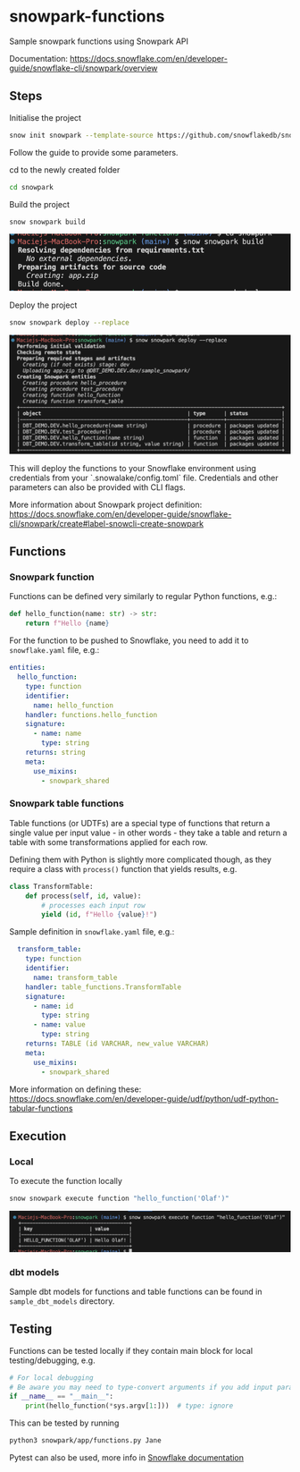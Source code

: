 # snowpark-functions
Sample snowpark functions using Snowpark API

Documentation: https://docs.snowflake.com/en/developer-guide/snowflake-cli/snowpark/overview


## Steps
Initialise the project
```bash
snow init snowpark --template-source https://github.com/snowflakedb/snowflake-cli-templates --template example_snowpark
```
Follow the guide to provide some parameters.  

cd to the newly created folder
```bash
cd snowpark
```
Build the project
```bash
snow snowpark build
```
<p align="center">
  <img src="images/snowpark_build.png" alt="Result of building the project" />
</p>
Deploy the project

```bash
snow snowpark deploy --replace
```
<p align="center">
  <img src="images/snowpark_deploy.png" alt="Result of deploying the project" />
</p>
This will deploy the functions to your Snowflake environment using credentials from your `.snowalake/config.toml` file. Credentials and other parameters can also be provided with CLI flags.  

More information about Snowpark project definition: https://docs.snowflake.com/en/developer-guide/snowflake-cli/snowpark/create#label-snowcli-create-snowpark

## Functions

### Snowpark function

Functions can be defined very similarly to regular Python functions, e.g.:
```python
def hello_function(name: str) -> str:
    return f"Hello {name}
```
For the function to be pushed to Snowflake, you need to add it to `snowflake.yaml` file, e.g.:
```yaml
entities:
  hello_function:
    type: function
    identifier:
      name: hello_function
    handler: functions.hello_function
    signature:
      - name: name
        type: string
    returns: string
    meta:
      use_mixins:
        - snowpark_shared
```
### Snowpark table functions
Table functions (or UDTFs) are a special type of functions that return a single value per input value - in other words - they take a table and return a table with some transformations applied for each row.

Defining them with Python is slightly more complicated though, as they require a class with `process()` function that yields results, e.g.
```python
class TransformTable:
    def process(self, id, value):
        # processes each input row
        yield (id, f"Hello {value}!")
```
Sample definition in `snowflake.yaml` file, e.g.:
```yaml
  transform_table:
    type: function
    identifier:
      name: transform_table
    handler: table_functions.TransformTable
    signature:
      - name: id
        type: string
      - name: value
        type: string
    returns: TABLE (id VARCHAR, new_value VARCHAR)
    meta:
      use_mixins:
        - snowpark_shared
```
More information on defining these: https://docs.snowflake.com/en/developer-guide/udf/python/udf-python-tabular-functions

## Execution

### Local

To execute the function locally
```bash
snow snowpark execute function "hello_function('Olaf')"
```

<p align="center">
  <img src="images/snowpark_execute.png" alt="Result of executing a function" />
</p>

### dbt models

Sample dbt models for functions and table functions can be found in `sample_dbt_models` directory.

## Testing

Functions can be tested locally if they contain main block for local testing/debugging, e.g.
```python
# For local debugging
# Be aware you may need to type-convert arguments if you add input parameters
if __name__ == "__main__":
    print(hello_function(*sys.argv[1:]))  # type: ignore
```
This can be tested by running
```bash
python3 snowpark/app/functions.py Jane
```
Pytest can also be used, more info in [Snowflake documentation](https://docs.snowflake.com/en/developer-guide/snowpark/python/testing-python-snowpark)
